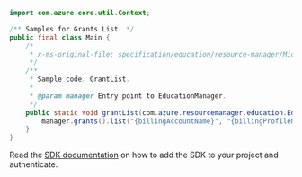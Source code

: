 ```java
import com.azure.core.util.Context;

/** Samples for Grants List. */
public final class Main {
    /*
     * x-ms-original-file: specification/education/resource-manager/Microsoft.Education/preview/2021-12-01-preview/examples/GrantDefaultList.json
     */
    /**
     * Sample code: GrantList.
     *
     * @param manager Entry point to EducationManager.
     */
    public static void grantList(com.azure.resourcemanager.education.EducationManager manager) {
        manager.grants().list("{billingAccountName}", "{billingProfileName}", false, Context.NONE);
    }
}
```

Read the [SDK documentation](https://github.com/Azure/azure-sdk-for-java/blob/azure-resourcemanager-education_1.0.0-beta.1/sdk/education/azure-resourcemanager-education/README.md) on how to add the SDK to your project and authenticate.
